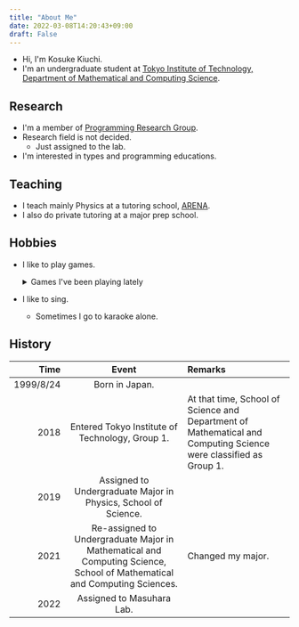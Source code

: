 ```yaml
---
title: "About Me"
date: 2022-03-08T14:20:43+09:00
draft: False
---
```


- Hi, I'm Kosuke Kiuchi.
- I'm an undergraduate student at [Tokyo Institute of Technology, Department of Mathematical and Computing Science](https://educ.titech.ac.jp/is/).

## Research
- I'm a member of [Programming Research Group](https://prg.is.titech.ac.jp/ja/).
- Research field is not decided.
  - Just assigned to the lab.
-  I'm interested in types and programming educations.

## Teaching
- I teach mainly Physics at a tutoring school, [ARENA](https://e-arena.net).
- I also do private tutoring at a major prep school.

## Hobbies
- I like to play games.
  <details><summary>Games I've been playing lately</summary>

  - Puzzles
    - Baba Is You [(link)](https://store.steampowered.com/app/736260/Baba_Is_You/) ←Recommend!
    - A=B [(link)](https://store.steampowered.com/app/1720850/AB/)
    - Understand [(link)](https://store.steampowered.com/app/1299400/Understand/)
  - Puyo Puyo [(link)](https://puyo.sega.jp/portal/index.html)
  - Simulations
    - Cities: Skylines [(link)](https://store.steampowered.com/app/255710/Cities_Skylines/)
    - Project Hospital [(link)](https://store.steampowered.com/app/868360/Project_Hospital/)
    - Factorio [(link)](https://store.steampowered.com/app/427520/Factorio/)
  - Apex Legends [(link)](https://www.ea.com/ja-jp/games/apex-legends)
  - Music games
    - maimai [(link)](https://maimai.sega.jp)
    - Ongeki [(link)](https://ongeki.sega.jp)
    - Hatsune Miku Colorful Stage [(link)](https://www.colorfulstage.com)
  </details>

- I like to sing.
  - Sometimes I go to karaoke alone.

## History
| Time | Event | Remarks |
| -: | :-: | :- |
| 1999/8/24 | Born in Japan. |
| 2018 | Entered Tokyo Institute of Technology, Group 1. | At that time, School of Science and Department of Mathematical and Computing Science were classified as Group 1. |
| 2019 | Assigned to Undergraduate Major in Physics, School of Science. |
| 2021 | Re-assigned to Undergraduate Major in Mathematical and Computing Science, School of Mathematical and Computing Sciences. | Changed my major. |
| 2022 | Assigned to Masuhara Lab. |
